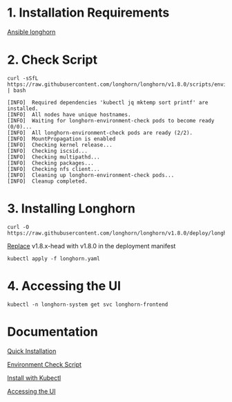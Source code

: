 # 1. Installation Requirements 
[Ansible longhorn](https://github.com/anarchist117/Ansible/blob/main/longhorn.yml)

# 2. Check Script
```
curl -sSfL https://raw.githubusercontent.com/longhorn/longhorn/v1.8.0/scripts/environment_check.sh | bash
```
```
[INFO]  Required dependencies 'kubectl jq mktemp sort printf' are installed.
[INFO]  All nodes have unique hostnames.
[INFO]  Waiting for longhorn-environment-check pods to become ready (0/0)...
[INFO]  All longhorn-environment-check pods are ready (2/2).
[INFO]  MountPropagation is enabled
[INFO]  Checking kernel release...
[INFO]  Checking iscsid...
[INFO]  Checking multipathd...
[INFO]  Checking packages...
[INFO]  Checking nfs client...
[INFO]  Cleaning up longhorn-environment-check pods...
[INFO]  Cleanup completed.
```

# 3. Installing Longhorn
```
curl -O https://raw.githubusercontent.com/longhorn/longhorn/v1.8.0/deploy/longhorn.yaml
```
[Replace](https://github.com/longhorn/longhorn/releases/tag/v1.8.0) v1.8.x-head with v1.8.0 in the deployment manifest
```
kubectl apply -f longhorn.yaml
```

# 4. Accessing the UI
```
kubectl -n longhorn-system get svc longhorn-frontend
```

# Documentation
[Quick Installation](https://longhorn.io/docs/1.8.0/deploy/install/)

[Environment Check Script](https://longhorn.io/docs/1.8.0/deploy/install/#using-the-environment-check-script)

[Install with Kubectl](https://longhorn.io/docs/1.8.0/deploy/install/install-with-kubectl/)

[Accessing the UI](https://longhorn.io/docs/1.8.0/deploy/accessing-the-ui/)
